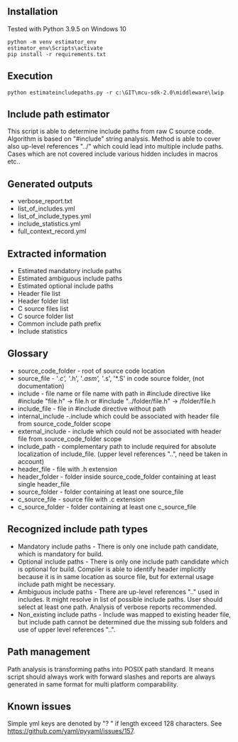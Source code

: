 ## Installation
Tested with Python 3.9.5 on Windows 10
```
python -m venv estimator_env
estimator_env\Scripts\activate
pip install -r requirements.txt
```
## Execution
```
python estimateincludepaths.py -r c:\GIT\mcu-sdk-2.0\middleware\lwip
```

## Include path estimator
This script is able to determine include paths from raw C source code.
Algorithm is based on "#include" string analysis.
Method is able to cover also up-level references "../" which could lead into multiple include paths. Cases which are not covered include various hidden includes in macros etc..

## Generated outputs
- verbose_report.txt
- list_of_includes.yml
- list_of_include_types.yml
- include_statistics.yml
- full_context_record.yml

## Extracted information
- Estimated mandatory include paths
- Estimated ambiguous include paths
- Estimated optional include paths
- Header file list
- Header folder list
- C source files list
- C source folder list
- Common include path prefix
- Include statistics

## Glossary
- source_code_folder - root of source code location
- source_file - '*.c', '*.h', '*.asm', '*.s', '*.S' in code source folder, (not documentation)
- include - file name or file name with path in #include directive like #include "file.h" -> file.h or #include "../folder/file.h" -> /folder/file.h
- include_file - file in #include directive without path
- internal_include -.include which could be associated with header file from source_code_folder scope
- external_include - include which could not be associated with header file from source_code_folder scope
- include_path - complementary path to include required for absolute localization of include_file. (upper level references "..", need  be taken in account)
- header_file - file with .h extension
- header_folder - folder inside source_code_folder containing at least single header_file
- source_folder - folder containing at least one source_file
- c_source_file - source file with .c extension
- c_source_folder - folder containing at least one c_source_file

## Recognized include path types
- Mandatory include paths - There is only one include path candidate, which is mandatory for build.
- Optional include paths - There is only one include path candidate which is optional for build. Compiler is able to identify header implicitly because it is in same location as source file, but for external usage include path might be necessary.
- Ambiguous include paths - There are up-level references ".." used in includes. It might resolve in list of possible include paths. User should select at least one path. Analysis of verbose reports recommended.
- Non_existing include paths - Include was mapped to existing header file, but include path cannot be determined due the missing sub folders and use of upper level references "..".

## Path management
Path analysis is transforming paths into POSIX path standard. It means script should always work with forward slashes and reports are always generated in same format for multi platform comparability.

## Known issues
Simple yml keys are denoted by "? " if length exceed 128 characters. See https://github.com/yaml/pyyaml/issues/157.
